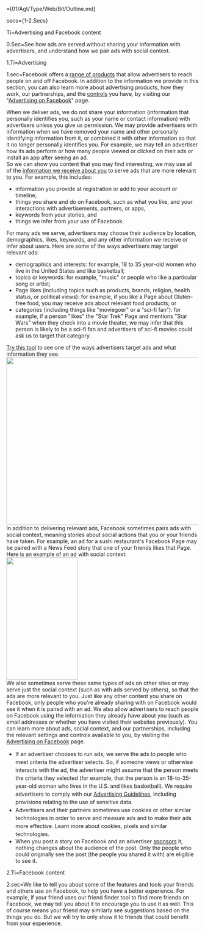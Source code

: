 =[01/Agt/Type/Web/Bit/Outline.md]

secs={1-2.Secs}


Ti=Advertising and Facebook content

0.Sec=See how ads are served without sharing your information with advertisers, and understand how we pair ads with social context.

1.Ti=Advertising

1.sec=Facebook offers a <a href="/about/ads">range of products</a> that allow advertisers to reach people on and off Facebook. In addition to the information we provide in this section, you can also learn more about advertising products, how they work, our partnerships, and the <a href="/about/ads/#568137493302217">controls</a> you have, by visiting our "<a href="/about/ads">Advertising on Facebook</a>" page. <div class="mbl _6q _6t _mf"> When we deliver ads, we do not share your information (information that personally identifies you, such as your name or contact information) with advertisers unless you give us permission. We may provide advertisers with information when we have removed your name and other personally identifying information from it, or combined it with other information so that it no longer personally identifies you. For example, we may tell an advertiser how its ads perform or how many people viewed or clicked on their ads or install an app after seeing an ad. </div><div class="mbl _6q _6t _mf"> So we can show you content that you may find interesting, we may use all of the <a href="#infoaboutyou">information we receive about you</a> to serve ads that are more relevant to you. For example, this includes:</div><ul class="uiList mbl _4of _4kg"><li><div class="fcb"><div class="mbs _6q _6t _mf">information you provide at registration or add to your account or timeline, </div></div></li><li><div class="fcb"><div class="mbs _6q _6t _mf">things you share and do on Facebook, such as what you like, and your interactions with advertisements, partners, or apps, </div></div></li><li><div class="fcb"><div class="mbs _6q _6t _mf">keywords from your stories, and </div></div></li><li><div class="fcb"><div class="mbs _6q _6t _mf">things we infer from your use of Facebook. </div></div></li></ul><div class="mbl _6q _6t _mf"> For many ads we serve, advertisers may choose their audience by location, demographics, likes, keywords, and any other information we receive or infer about users. Here are some of the ways advertisers may target relevant ads:</div><ul class="uiList mbl _4of _4kg"><li><div class="fcb"><div class="mbs _6q _6t _mf">demographics and interests: for example, 18 to 35 year-old women who live in the United States and like basketball;</div></div></li><li><div class="fcb"><div class="mbs _6q _6t _mf">topics or keywords: for example, "music" or people who like a particular song or artist;</div></div></li><li><div class="fcb"><div class="mbs _6q _6t _mf">Page likes (including topics such as products, brands, religion, health status, or political views): for example, if you like a Page about Gluten-free food, you may receive ads about relevant food products; or</div></div></li><li><div class="fcb"><div class="mbs _6q _6t _mf">categories (including things like "moviegoer" or a "sci-fi fan"): for example, if a person "likes" the "Star Trek" Page and mentions "Star Wars" when they check into a movie theater, we may infer that this person is likely to be a sci-fi fan and advertisers of sci-fi movies could ask us to target that category.</div></div></li></ul><div class="mbl _6q _6t _mf"><a href="/ads/create/">Try this tool</a> to see one of the ways advertisers target ads and what information they see. </div><img class="mvl privacy_policy_center_img img" src="https://fbstatic-a.akamaihd.net/rsrc.php/v2/yl/r/4Hem0FeB6I4.png" width="750" height="440" alt="" /><div class="mbl _6q _6t _mf"> In addition to delivering relevant ads, Facebook sometimes pairs ads with social context, meaning stories about social actions that you or your friends have taken. For example, an ad for a sushi restaurant's Facebook Page may be paired with a News Feed story that one of your friends likes that Page. Here is an example of an ad with social context: </div><img class="mvl privacy_policy_center_img img" src="https://fbstatic-a.akamaihd.net/rsrc.php/v2/yB/r/gqX9I2f_2bL.png" width="187" height="321" alt="" /><div class="mbl _6q _6t _mf"> We also sometimes serve these same types of ads on other sites or may serve just the social context (such as with ads served by others), so that the ads are more relevant to you. Just like any other content you share on Facebook, only people who you're already sharing with on Facebook would see it when it is paired with an ad. We also allow advertisers to reach people on Facebook using the information they already have about you (such as email addresses or whether you have visited their websites previously). You can learn more about ads, social context, and our partnerships, including the relevant settings and controls available to you, by visiting the <a href="/about/ads">Advertising on Facebook</a> page. </div><div class="pal uiBoxGray"><ul class="uiList _4of _4kg _6-h _704 _6-i"><li><div class="fcb"><div class="mbl _6q _6t _mf" style="line-height: 1.5"> If an advertiser chooses to run ads, we serve the ads to people who meet criteria the advertiser selects. So, if someone views or otherwise interacts with the ad, the advertiser might assume that the person meets the criteria they selected (for example, that the person is an 18-to-35-year-old woman who lives in the U.S. and likes basketball). We require advertisers to comply with our <a href="https://www.facebook.com/ad_guidelines.php"> Advertising Guidelines</a>, including provisions relating to the use of sensitive data. </div></div></li><li><div class="fcb"><div class="mbl _6q _6t _mf" style="line-height: 1.5"> Advertisers and their partners sometimes use cookies or other similar technologies in order to serve and measure ads and to make their ads more effective. Learn more about cookies, pixels and similar technologies. </div></div></li><li><div class="fcb"><div class="_6q _6t _mf"> When you post a story on Facebook and an advertiser <a href="/about/ads/#types">sponsors</a> it, nothing changes about the audience of the post. Only the people who could originally see the post (the people you shared it with) are eligible to see it. </div></div></li></ul></div>

2.Ti=Facebook content

2.sec=We like to tell you about some of the features and tools your friends and others use on Facebook, to help you have a better experience. For example, if your friend uses our friend finder tool to find more friends on Facebook, we may tell you about it to encourage you to use it as well. This of course means your friend may similarly see suggestions based on the things you do. But we will try to only show it to friends that could benefit from your experience.
